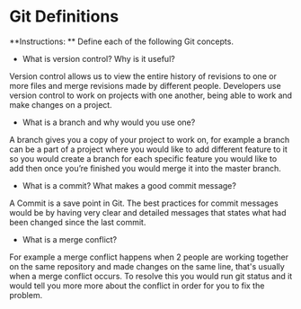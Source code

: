 # Git Definitions

**Instructions: ** Define each of the following Git concepts.

* What is version control?  Why is it useful?

Version control allows us to view the entire history of revisions to one or more files and merge revisions made by different people. Developers use version control to work on projects with one another, being able to work and make changes on a project.

* What is a branch and why would you use one?

A branch gives you a copy of your project to work on, for example a branch can be a part of a project where you would like to add different feature to it so you would create a branch for each specific feature you would like to add then once you’re finished you would merge it into the master branch.

* What is a commit? What makes a good commit message?

A Commit is a save point in Git. The best practices for commit messages would be by having very clear and detailed messages that states what had been changed since the last commit.

* What is a merge conflict?

For example a merge conflict happens when 2 people are working together on the same repository and made changes on the same line, that's usually when a merge conflict occurs. To resolve this you would run git status and it would tell you more more about the conflict in order for you to fix the problem.
